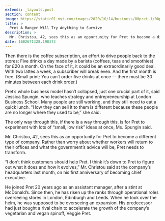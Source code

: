 ```yaml
--- 
extends: _layouts.post 
section: content 
image: https://static01.nyt.com/images/2020/10/14/business/00pret-1/00pret-1-facebookJumbo.jpg 
title: > 
  Pret A Manger Will Try Anything to Survive 
description: > 
  Mr. Christou, 42, sees this as an opportunity for Pret to become a different type of company.Rather than worry about whether workers will return to their offices and what the government’s advice will be, Pret needs to transform.He joined Pret 20 years ago as an assistant manager, after a stint at McDonald’s.Since then, he has risen up the ranks through operational roles overseeing stores in London, Edinburgh and Leeds.His predecessor had just bought a rival chain to accelerate the growth of the company’s vegetarian and vegan spinoff, Veggie Pret. 
date: 1602671328.190373 
--- 
```

Then there is the coffee subscription, an effort to drive people back to the stores: Five drinks a day made by a barista (coffees, teas and smoothies) for £20 a month. On the face of it, it could be an extraordinarily good deal. With two lattes a week, a subscriber will break even. And the first month is free. (Small print: You can’t order five drinks at once — there must be 30 minutes between each drink order.)

Pret’s whole business model hasn’t collapsed, just one crucial part of it, said Jessica Spungin, who teaches strategy and entrepreneurship at London Business School. Many people are still working, and they still need to eat a quick lunch. “How they can sell it to them is different because these people are no longer where they used to be,” she said.

The only way through this, if there is a way through this, is for Pret to experiment with lots of “small, low risk” ideas at once, Ms. Spungin said.

Mr. Christou, 42, sees this as an opportunity for Pret to become a different type of company. Rather than worry about whether workers will return to their offices and what the government’s advice will be, Pret needs to transform.

“I don’t think customers should help Pret. I think it’s down to Pret to figure out what it does and how it evolves,” Mr. Christou said at the company’s headquarters last month, on his first anniversary of becoming chief executive.

He joined Pret 20 years ago as an assistant manager, after a stint at McDonald’s. Since then, he has risen up the ranks through operational roles overseeing stores in London, Edinburgh and Leeds. When he took over the helm, he was supposed to be overseeing an expansion. His predecessor had just bought a rival chain to accelerate the growth of the company’s vegetarian and vegan spinoff, Veggie Pret.